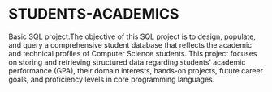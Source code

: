 # STUDENTS-ACADEMICS
Basic SQL project.The objective of this SQL project is to design, populate, and query a comprehensive student database that reflects the academic and technical profiles of Computer Science students. This project focuses on storing and retrieving structured data regarding students’ academic performance (GPA), their domain interests, hands-on projects, future career goals, and proficiency levels in core programming languages.

